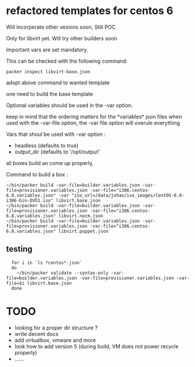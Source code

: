 # refactored templates for centos 6

Will incorperate other vesions soon,  Still POC

Only for libvirt yet.  Will try other builders soon

Important vars are set mandatory.

This can be checked with the following command:

```
packer inspect libvirt-base.json
```

adopt above command to wanted template

one need to build the base template

Optional variables should be used in the -var option.


keep in mind that the ordering matters for the \*variables\* json files
when used with the -var-file option,
the -var file option will overule everything

Vars that shoul be used with -var option :

* headless (defaults to true)
* output_dir (defaults to '/opt/output'

all boxes build an come up properly,

Command to build a box :

```
~/bin/packer build -var-file=builder.variables.json -var-file=provisioner.variables.json -var-file="i386.centos-6.8.variables.json" -var "iso_url=/data/johan/iso_images/CentOS-6.8-i386-bin-DVD1.iso" libvirt.base.json
~/bin/packer build -var-file=builder.variables.json -var-file=provisioner.variables.json -var-file="i386.centos-6.8.variables.json" libvirt.nocm.json
~/bin/packer build -var-file=builder.variables.json -var-file=provisioner.variables.json -var-file="i386.centos-6.8.variables.json" libvirt.puppet.json
```

## testing

```
  for i in `ls *centos*.json`
  do
    ~/bin/packer validate --syntax-only -var-file=builder.variables.json -var-file=provisioner.variables.json -var-file=$i libvirt.base.json
  done
```

# TODO

* looking for a proper dir structure ?
* write decent docs
* add virtualbox, vmware and more
* look how to add version 5 (during build, VM does not power recycle properly)
* ......

